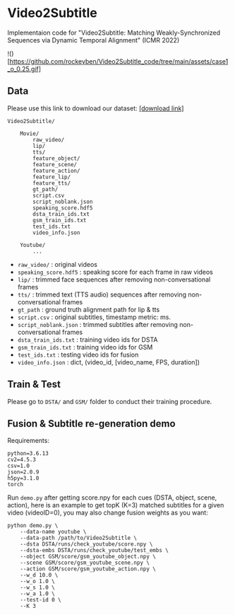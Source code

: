 # Video2Subtitle

Implementaion code for "Video2Subtitle: Matching Weakly-Synchronized Sequences via Dynamic Temporal Alignment" (ICMR 2022)


<!-- <video width="320" height="240" controls>
    <source src="https://github.com/rockeyben/Video2Subtitle_code/tree/main/assets/case1_o.m4v" type="video/mp4">
</video>

<video width="320" height="240" controls>
    <source src="https://github.com/rockeyben/Video2Subtitle_code/tree/main/assets/case1_g.m4v" type="video/mp4">
</video> -->

!()[https://github.com/rockeyben/Video2Subtitle_code/tree/main/assets/case1_o_0.25.gif]


## Data

Please use this link to download our dataset: [[download link]]()

```
Video2Subtitle/
    
    Movie/
        raw_video/
        lip/
        tts/
        feature_object/
        feature_scene/
        feature_action/
        feature_lip/
        feature_tts/
        gt_path/
        script.csv
        script_noblank.json
        speaking_score.hdf5
        dsta_train_ids.txt
        gsm_train_ids.txt
        test_ids.txt
        video_info.json
        
    Youtube/
        ...
```

- `raw_video/` : original videos
- `speaking_score.hdf5` : speaking score for each frame in raw videos
- `lip/` : trimmed face sequences after removing non-conversational frames
- `tts/` : trimmed text (TTS audio) sequences after removing non-conversational frames
- `gt_path` : ground truth alignment path for lip & tts
- `script.csv` : original subtitles, timestamp metric: ms.
- `script_noblank.json` : trimmed subtitles after removing non-conversational frames
- `dsta_train_ids.txt` : training video ids for DSTA
- `gsm_train_ids.txt` : training video ids for GSM
- `test_ids.txt` : testing video ids for fusion
- `video_info.json` : dict, (video_id, [video_name, FPS, duration])

## Train & Test

Please go to `DSTA/` and `GSM/` folder to conduct their training procedure.

## Fusion & Subtitle re-generation demo

Requirements:
```
python=3.6.13
cv2=4.5.3
csv=1.0
json=2.0.9
h5py=3.1.0
torch
```

Run `demo.py` after getting score.npy for each cues (DSTA, object, scene, action), here is an example to get topK (K=3) matched subtitles for a given video (videoID=0), you may also change fusion weights as you want:

```
python demo.py \
    --data-name youtube \
    --data-path /path/to/Video2Subtitle \
    --dsta DSTA/runs/check_youtube/score.npy \
    --dsta-embs DSTA/runs/check_youtube/test_embs \
    --object GSM/score/gsm_youtube_object.npy \
    --scene GSM/score/gsm_youtube_scene.npy \
    --action GSM/score/gsm_youtube_action.npy \
    --w_d 10.0 \
    --w_o 1.0 \
    --w_s 1.0 \
    --w_a 1.0 \
    --test-id 0 \
    --K 3
``` 
 

